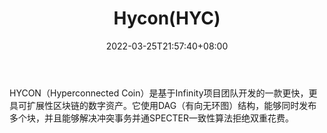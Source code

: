 ﻿---
weight: 
title: "Hycon(HYC)"
description: "HYCON（Hyperconnected Coin）是基于Infinity团队开发的一款更快，更具可扩展性区块链的数字资产"
date: 2022-03-25T21:57:40+08:00
lastmod: 2022-03-25T16:45:40+08:00
draft: false
authors: ["Metabd"]
featuredImage: "hyconhyc.webp"
link: ""
tags: ["数字代币","Hycon(HYC)"]
categories: ["navigation"]
navigation: ["数字代币"]
lightgallery: true
toc: true
pinned: false
recommend: false
recommend1: false
---
HYCON（Hyperconnected Coin）是基于Infinity项目团队开发的一款更快，更具可扩展性区块链的数字资产。它使用DAG（有向无环图）结构，能够同时发布多个块，并且能够解决冲突事务并通SPECTER一致性算法拒绝双重花费。
